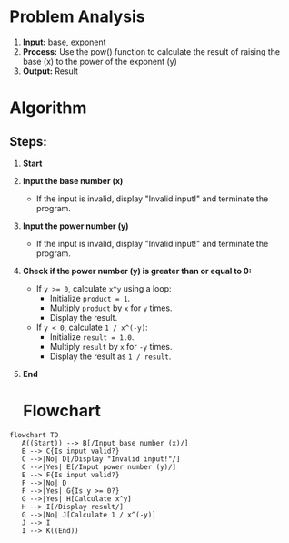 # Problem Analysis
1. **Input:** base, exponent
2. **Process:** Use the pow() function to calculate the result of raising the base (x) to the power of the exponent (y)
3. **Output:** Result


# Algorithm
## Steps:
1. **Start**
2. **Input the base number (x)**
   - If the input is invalid, display "Invalid input!" and terminate the program.
3. **Input the power number (y)**
   - If the input is invalid, display "Invalid input!" and terminate the program.
4. **Check if the power number (y) is greater than or equal to 0:**
   - If `y >= 0`, calculate `x^y` using a loop:
     - Initialize `product = 1`.
     - Multiply `product` by `x` for `y` times.
     - Display the result.
   - If `y < 0`, calculate `1 / x^(-y)`:
     - Initialize `result = 1.0`.
     - Multiply `result` by `x` for `-y` times.
     - Display the result as `1 / result`.
5. **End**

   # Flowchart
 ```mermaid
flowchart TD
    A((Start)) --> B[/Input base number (x)/]
    B --> C{Is input valid?}
    C -->|No| D[/Display "Invalid input!"/]
    C -->|Yes| E[/Input power number (y)/]
    E --> F{Is input valid?}
    F -->|No| D
    F -->|Yes| G{Is y >= 0?}
    G -->|Yes| H[Calculate x^y]
    H --> I[/Display result/]
    G -->|No| J[Calculate 1 / x^(-y)]
    J --> I
    I --> K((End))
```


